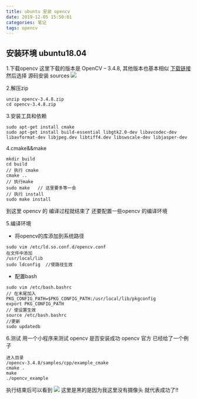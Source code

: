 ```yaml
---
title: ubuntu 安装 opencv
date: 2019-12-05 15:50:01
categories: 笔记
tags: opencv
---
```


安装环境 ubuntu18.04
---

1.下载opencv
这里下载的版本是 OpenCV – 3.4.8, 其他版本也基本相似
[下载链接](http://opencv.org/releases.html)
然后选择 源码安装 sources
![](/img/opencv.png)
<!--more-->

2.解压zip
```
unzip opencv-3.4.8.zip
cd opencv-3.4.8.zip
```

3.安装工具和依赖
```
sudo apt-get install cmake  
sudo apt-get install build-essential libgtk2.0-dev libavcodec-dev libavformat-dev libjpeg.dev libtiff4.dev libswscale-dev libjasper-dev  
```

4.cmake&&make
```
mkdir build 
cd build
// 执行 cmake
cmake ..
// 执行make
sudo make   // 这里要多等一会
// 执行 install
sudo make install
```
到这里 opencv 的 编译过程就结束了 还要配置一些opencv 的编译环境

5.编译环境
- 将opencv的库添加到系统路径
```
sudo vim /etc/ld.so.conf.d/opencv.conf
在文件中添加
/usr/local/lib  
sudo ldconfig  //使路径生效
```
- 配置bash
```
sudo vim /etc/bash.bashrc 
// 在末尾加入
PKG_CONFIG_PATH=$PKG_CONFIG_PATH:/usr/local/lib/pkgconfig  
export PKG_CONFIG_PATH
// 使设置生效
source /etc/bash.bashrc
//更新
sudo updatedb
```
6.测试
用一个小程序来测试 opencv 是否安装成功
opencv 官方 已经给了一个例子
```
进入目录
/opencv-3.4.8/samples/cpp/example_cmake
cmake .
make
./opencv_example
```
执行结束后可以看到
![](/img/opencv2.png)
这里是黑的是因为我这里没有摄像头
就代表成功了!!




